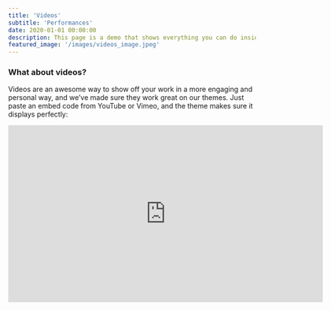 ```yaml
---
title: 'Videos'
subtitle: 'Performances'
date: 2020-01-01 00:00:00
description: This page is a demo that shows everything you can do inside portfolio and blog posts.
featured_image: '/images/videos_image.jpeg'
---
```


### What about videos?

Videos are an awesome way to show off your work in a more engaging and personal way, and we’ve made sure they work great on our themes. Just paste an embed code from YouTube or Vimeo, and the theme makes sure it displays perfectly:

<iframe src="https://player.vimeo.com/video/19536258?color=ffffff&title=0&byline=0&portrait=0" width="640" height="360" frameborder="0" webkitallowfullscreen mozallowfullscreen allowfullscreen></iframe>
